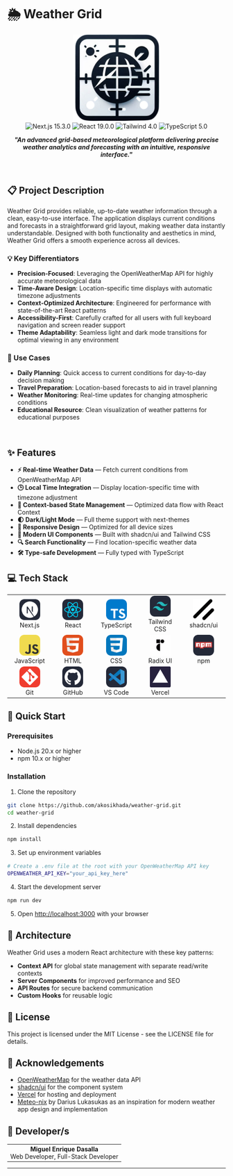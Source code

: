 # 🌦️ Weather Grid

<div align="center">
  <img src="./public/logo.png" alt="Weather Grid Logo" width="200" height="200" />
</div>

<div align="center">
  <img src="https://img.shields.io/badge/Next.js-15.3.0-black?style=for-the-badge&logo=next.js" alt="Next.js 15.3.0" />
  <img src="https://img.shields.io/badge/React-19.0.0-blue?style=for-the-badge&logo=react" alt="React 19.0.0" />
  <img src="https://img.shields.io/badge/Tailwind-4.0-38B2AC?style=for-the-badge&logo=tailwind-css" alt="Tailwind 4.0" />
  <img src="https://img.shields.io/badge/TypeScript-5.0-3178C6?style=for-the-badge&logo=typescript" alt="TypeScript 5.0" />
</div>

<p align="center">
  <b><i>"An advanced grid-based meteorological platform delivering precise weather analytics and forecasting with an intuitive, responsive interface."</i></b>
</p>

<br />

## 📋 Project Description

Weather Grid provides reliable, up-to-date weather information through a clean, easy-to-use interface. The application displays current conditions and forecasts in a straightforward grid layout, making weather data instantly understandable. Designed with both functionality and aesthetics in mind, Weather Grid offers a smooth experience across all devices.

### 💡 Key Differentiators

- **Precision-Focused**: Leveraging the OpenWeatherMap API for highly accurate meteorological data
- **Time-Aware Design**: Location-specific time displays with automatic timezone adjustments
- **Context-Optimized Architecture**: Engineered for performance with state-of-the-art React patterns
- **Accessibility-First**: Carefully crafted for all users with full keyboard navigation and screen reader support
- **Theme Adaptability**: Seamless light and dark mode transitions for optimal viewing in any environment

### 🎯 Use Cases

- **Daily Planning**: Quick access to current conditions for day-to-day decision making
- **Travel Preparation**: Location-based forecasts to aid in travel planning
- **Weather Monitoring**: Real-time updates for changing atmospheric conditions
- **Educational Resource**: Clean visualization of weather patterns for educational purposes

<br />

## ✨ Features

- **⚡️ Real-time Weather Data** — Fetch current conditions from OpenWeatherMap API
- **🕒 Local Time Integration** — Display location-specific time with timezone adjustment
- **🔄 Context-based State Management** — Optimized data flow with React Context
- **🌓 Dark/Light Mode** — Full theme support with next-themes
- **📱 Responsive Design** — Optimized for all device sizes
- **🎨 Modern UI Components** — Built with shadcn/ui and Tailwind CSS
- **🔍 Search Functionality** — Find location-specific weather data
- **🛠️ Type-safe Development** — Fully typed with TypeScript

## 💻 Tech Stack

<div align="center">
  <table>
    <tr>
      <td align="center" width="96">
        <img src="./public/icons/next.png" width="48" height="48" alt="Next.js" />
        <br />Next.js
      </td>
      <td align="center" width="96">
        <img src="./public/icons/react.png" width="48" height="48" alt="React" />
        <br />React
      </td>
      <td align="center" width="96">
        <img src="./public/icons/ts.png" width="48" height="48" alt="TypeScript" />
        <br />TypeScript
      </td>
      <td align="center" width="96">
        <img src="./public/icons/tailwind.png" width="48" height="48" alt="Tailwind" />
        <br />Tailwind CSS
      </td>
      <td align="center" width="96">
        <img src="./public/icons/shadcn.png" width="48" height="48" alt="shadcn/ui" />
        <br />shadcn/ui
      </td>
    </tr>
    <tr>
      <td align="center" width="96">
        <img src="./public/icons/js.png" width="48" height="48" alt="JavaScript" />
        <br />JavaScript
      </td>
      <td align="center" width="96">
        <img src="./public/icons/html.png" width="48" height="48" alt="HTML" />
        <br />HTML
      </td>
      <td align="center" width="96">
        <img src="./public/icons/css.png" width="48" height="48" alt="CSS" />
        <br />CSS
      </td>
      <td align="center" width="96">
        <img src="./public/icons/radix.png" width="48" height="48" alt="Radix UI" />
        <br />Radix UI
      </td>
      <td align="center" width="96">
        <img src="./public/icons/npm.png" width="48" height="48" alt="npm" />
        <br />npm
      </td>
    </tr>
    <tr>
      <td align="center" width="96">
        <img src="./public/icons/git.png" width="48" height="48" alt="Git" />
        <br />Git
      </td>
      <td align="center" width="96">
        <img src="./public/icons/github.png" width="48" height="48" alt="GitHub" />
        <br />GitHub
      </td>
      <td align="center" width="96">
        <img src="./public/icons/vscode.png" width="48" height="48" alt="VS Code" />
        <br />VS Code
      </td>
      <td align="center" width="96">
        <img src="./public/icons/vercel.png" width="48" height="48" alt="Vercel" />
        <br />Vercel
      </td>
      <td align="center" width="96"></td>
    </tr>
  </table>
</div>

## 🚀 Quick Start

### Prerequisites

- Node.js 20.x or higher
- npm 10.x or higher

### Installation

1. Clone the repository

```bash
git clone https://github.com/akosikhada/weather-grid.git
cd weather-grid
```

2. Install dependencies

```bash
npm install
```

3. Set up environment variables

```bash
# Create a .env file at the root with your OpenWeatherMap API key
OPENWEATHER_API_KEY="your_api_key_here"
```

4. Start the development server

```bash
npm run dev
```

5. Open [http://localhost:3000](http://localhost:3000) with your browser

## 🧩 Architecture

Weather Grid uses a modern React architecture with these key patterns:

- **Context API** for global state management with separate read/write contexts
- **Server Components** for improved performance and SEO
- **API Routes** for secure backend communication
- **Custom Hooks** for reusable logic

## 📄 License

This project is licensed under the MIT License - see the LICENSE file for details.

## 🙏 Acknowledgements

- [OpenWeatherMap](https://openweathermap.org/) for the weather data API
- [shadcn/ui](https://ui.shadcn.com/) for the component system
- [Vercel](https://vercel.com/) for hosting and deployment
- [Meteo-nix](https://github.com/DariusLukasukas/nextjs-weather-app) by Darius Lukasukas as an inspiration for modern weather app design and implementation

## 👥 Developer/s

<table align="center">
  <tr>
    <td align="center">
      <b>Miguel Enrique Dasalla</b>
      <br />
      Web Developer, Full-Stack Developer
    </td>
  </tr>
</table>

---

